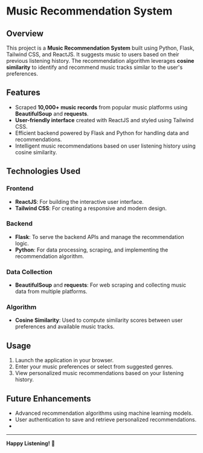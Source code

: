 # Music Recommendation System

## Overview
This project is a **Music Recommendation System** built using Python, Flask, Tailwind CSS, and ReactJS. It suggests music to users based on their previous listening history. The recommendation algorithm leverages **cosine similarity** to identify and recommend music tracks similar to the user's preferences.

## Features
- Scraped **10,000+ music records** from popular music platforms using **BeautifulSoup** and **requests**.
- **User-friendly interface** created with ReactJS and styled using Tailwind CSS.
- Efficient backend powered by Flask and Python for handling data and recommendations.
- Intelligent music recommendations based on user listening history using cosine similarity.

## Technologies Used
### Frontend
- **ReactJS**: For building the interactive user interface.
- **Tailwind CSS**: For creating a responsive and modern design.

### Backend
- **Flask**: To serve the backend APIs and manage the recommendation logic.
- **Python**: For data processing, scraping, and implementing the recommendation algorithm.

### Data Collection
- **BeautifulSoup** and **requests**: For web scraping and collecting music data from multiple platforms.

### Algorithm
- **Cosine Similarity**: Used to compute similarity scores between user preferences and available music tracks.

## Usage
1. Launch the application in your browser.
2. Enter your music preferences or select from suggested genres.
3. View personalized music recommendations based on your listening history.

## Future Enhancements
- Advanced recommendation algorithms using machine learning models.
- User authentication to save and retrieve personalized recommendations.
- 
---
**Happy Listening!** 🎵

